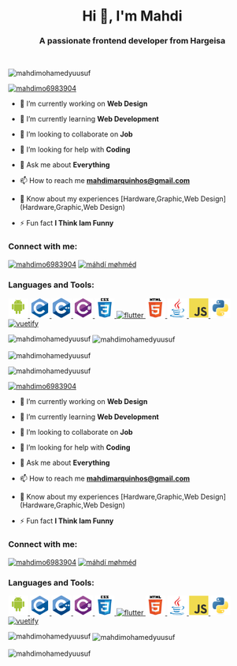 <h1 align="center">Hi 👋, I'm Mahdi</h1>
<h3 align="center">A passionate frontend developer from Hargeisa</h3>
<img align=right" width"400" src"https://encrypted-tbn0.gstatic.com/images?q=tbn:ANd9GcRldH5b5rMSZpwdmUYg5gPG4gOo1pC9eefvlBLM8Scp&s">


<p align="left"> <img src="https://komarev.com/ghpvc/?username=mahdimohamedyuusuf&label=Profile%20views&color=0e75b6&style=flat" alt="mahdimohamedyuusuf" /> </p>

<p align="left"> <a href="https://twitter.com/mahdimo6983904" target="blank"><img src="https://img.shields.io/twitter/follow/mahdimo6983904?logo=twitter&style=for-the-badge" alt="mahdimo6983904" /></a> </p>

- 🔭 I’m currently working on **Web Design**

- 🌱 I’m currently learning **Web Development**

- 👯 I’m looking to collaborate on **Job**

- 🤝 I’m looking for help with **Coding**

- 💬 Ask me about **Everything**

- 📫 How to reach me **mahdimarquinhos@gmail.com**

- 📄 Know about my experiences [Hardware,Graphic,Web Design](Hardware,Graphic,Web Design)

- ⚡ Fun fact **I Think Iam Funny**

<h3 align="left">Connect with me:</h3>
<p align="left">
<a href="https://twitter.com/mahdimo6983904" target="blank"><img align="center" src="https://raw.githubusercontent.com/rahuldkjain/github-profile-readme-generator/master/src/images/icons/Social/twitter.svg" alt="mahdimo6983904" height="30" width="40" /></a>
<a href="https://fb.com/máhdí møhméd" target="blank"><img align="center" src="https://raw.githubusercontent.com/rahuldkjain/github-profile-readme-generator/master/src/images/icons/Social/facebook.svg" alt="máhdí møhméd" height="30" width="40" /></a>
</p>

<h3 align="left">Languages and Tools:</h3>
<p align="left"> <a href="https://developer.android.com" target="_blank" rel="noreferrer"> <img src="https://raw.githubusercontent.com/devicons/devicon/master/icons/android/android-original-wordmark.svg" alt="android" width="40" height="40"/> </a> <a href="https://www.cprogramming.com/" target="_blank" rel="noreferrer"> <img src="https://raw.githubusercontent.com/devicons/devicon/master/icons/c/c-original.svg" alt="c" width="40" height="40"/> </a> <a href="https://www.w3schools.com/cpp/" target="_blank" rel="noreferrer"> <img src="https://raw.githubusercontent.com/devicons/devicon/master/icons/cplusplus/cplusplus-original.svg" alt="cplusplus" width="40" height="40"/> </a> <a href="https://www.w3schools.com/cs/" target="_blank" rel="noreferrer"> <img src="https://raw.githubusercontent.com/devicons/devicon/master/icons/csharp/csharp-original.svg" alt="csharp" width="40" height="40"/> </a> <a href="https://www.w3schools.com/css/" target="_blank" rel="noreferrer"> <img src="https://raw.githubusercontent.com/devicons/devicon/master/icons/css3/css3-original-wordmark.svg" alt="css3" width="40" height="40"/> </a> <a href="https://flutter.dev" target="_blank" rel="noreferrer"> <img src="https://www.vectorlogo.zone/logos/flutterio/flutterio-icon.svg" alt="flutter" width="40" height="40"/> </a> <a href="https://www.w3.org/html/" target="_blank" rel="noreferrer"> <img src="https://raw.githubusercontent.com/devicons/devicon/master/icons/html5/html5-original-wordmark.svg" alt="html5" width="40" height="40"/> </a> <a href="https://www.java.com" target="_blank" rel="noreferrer"> <img src="https://raw.githubusercontent.com/devicons/devicon/master/icons/java/java-original.svg" alt="java" width="40" height="40"/> </a> <a href="https://developer.mozilla.org/en-US/docs/Web/JavaScript" target="_blank" rel="noreferrer"> <img src="https://raw.githubusercontent.com/devicons/devicon/master/icons/javascript/javascript-original.svg" alt="javascript" width="40" height="40"/> </a> <a href="https://www.python.org" target="_blank" rel="noreferrer"> <img src="https://raw.githubusercontent.com/devicons/devicon/master/icons/python/python-original.svg" alt="python" width="40" height="40"/> </a> <a href="https://vuetifyjs.com/en/" target="_blank" rel="noreferrer"> <img src="https://bestofjs.org/logos/vuetify.svg" alt="vuetify" width="40" height="40"/> </a> </p>

<p><img align="left" src="https://github-readme-stats.vercel.app/api/top-langs?username=mahdimohamedyuusuf&show_icons=true&locale=en&layout=compact" alt="mahdimohamedyuusuf" /></p>

<p>&nbsp;<img align="center" src="https://github-readme-stats.vercel.app/api?username=mahdimohamedyuusuf&show_icons=true&locale=en" alt="mahdimohamedyuusuf" /></p>

<p><img align="center" src="https://github-readme-streak-stats.herokuapp.com/?user=mahdimohamedyuusuf&" alt="mahdimohamedyuusuf" /></p>


<p align="left"> <img src="https://komarev.com/ghpvc/?username=mahdimohamedyuusuf&label=Profile%20views&color=0e75b6&style=flat" alt="mahdimohamedyuusuf" /> </p>

<p align="left"> <a href="https://twitter.com/mahdimo6983904" target="blank"><img src="https://img.shields.io/twitter/follow/mahdimo6983904?logo=twitter&style=for-the-badge" alt="mahdimo6983904" /></a> </p>

- 🔭 I’m currently working on **Web Design**

- 🌱 I’m currently learning **Web Development**

- 👯 I’m looking to collaborate on **Job**

- 🤝 I’m looking for help with **Coding**

- 💬 Ask me about **Everything**

- 📫 How to reach me **mahdimarquinhos@gmail.com**

- 📄 Know about my experiences [Hardware,Graphic,Web Design](Hardware,Graphic,Web Design)

- ⚡ Fun fact **I Think Iam Funny**

<h3 align="left">Connect with me:</h3>
<p align="left">
<a href="https://twitter.com/mahdimo6983904" target="blank"><img align="center" src="https://raw.githubusercontent.com/rahuldkjain/github-profile-readme-generator/master/src/images/icons/Social/twitter.svg" alt="mahdimo6983904" height="30" width="40" /></a>
<a href="https://fb.com/máhdí møhméd" target="blank"><img align="center" src="https://raw.githubusercontent.com/rahuldkjain/github-profile-readme-generator/master/src/images/icons/Social/facebook.svg" alt="máhdí møhméd" height="30" width="40" /></a>
</p>

<h3 align="left">Languages and Tools:</h3>
<p align="left"> <a href="https://developer.android.com" target="_blank" rel="noreferrer"> <img src="https://raw.githubusercontent.com/devicons/devicon/master/icons/android/android-original-wordmark.svg" alt="android" width="40" height="40"/> </a> <a href="https://www.cprogramming.com/" target="_blank" rel="noreferrer"> <img src="https://raw.githubusercontent.com/devicons/devicon/master/icons/c/c-original.svg" alt="c" width="40" height="40"/> </a> <a href="https://www.w3schools.com/cpp/" target="_blank" rel="noreferrer"> <img src="https://raw.githubusercontent.com/devicons/devicon/master/icons/cplusplus/cplusplus-original.svg" alt="cplusplus" width="40" height="40"/> </a> <a href="https://www.w3schools.com/cs/" target="_blank" rel="noreferrer"> <img src="https://raw.githubusercontent.com/devicons/devicon/master/icons/csharp/csharp-original.svg" alt="csharp" width="40" height="40"/> </a> <a href="https://www.w3schools.com/css/" target="_blank" rel="noreferrer"> <img src="https://raw.githubusercontent.com/devicons/devicon/master/icons/css3/css3-original-wordmark.svg" alt="css3" width="40" height="40"/> </a> <a href="https://flutter.dev" target="_blank" rel="noreferrer"> <img src="https://www.vectorlogo.zone/logos/flutterio/flutterio-icon.svg" alt="flutter" width="40" height="40"/> </a> <a href="https://www.w3.org/html/" target="_blank" rel="noreferrer"> <img src="https://raw.githubusercontent.com/devicons/devicon/master/icons/html5/html5-original-wordmark.svg" alt="html5" width="40" height="40"/> </a> <a href="https://www.java.com" target="_blank" rel="noreferrer"> <img src="https://raw.githubusercontent.com/devicons/devicon/master/icons/java/java-original.svg" alt="java" width="40" height="40"/> </a> <a href="https://developer.mozilla.org/en-US/docs/Web/JavaScript" target="_blank" rel="noreferrer"> <img src="https://raw.githubusercontent.com/devicons/devicon/master/icons/javascript/javascript-original.svg" alt="javascript" width="40" height="40"/> </a> <a href="https://www.python.org" target="_blank" rel="noreferrer"> <img src="https://raw.githubusercontent.com/devicons/devicon/master/icons/python/python-original.svg" alt="python" width="40" height="40"/> </a> <a href="https://vuetifyjs.com/en/" target="_blank" rel="noreferrer"> <img src="https://bestofjs.org/logos/vuetify.svg" alt="vuetify" width="40" height="40"/> </a> </p>

<p><img align="left" src="https://github-readme-stats.vercel.app/api/top-langs?username=mahdimohamedyuusuf&show_icons=true&locale=en&layout=compact" alt="mahdimohamedyuusuf" /></p>

<p>&nbsp;<img align="center" src="https://github-readme-stats.vercel.app/api?username=mahdimohamedyuusuf&show_icons=true&locale=en" alt="mahdimohamedyuusuf" /></p>

<p><img align="center" src="https://github-readme-streak-stats.herokuapp.com/?user=mahdimohamedyuusuf&" alt="mahdimohamedyuusuf" /></p>

